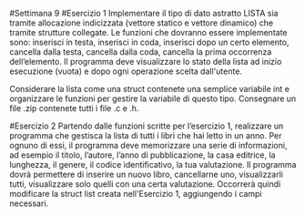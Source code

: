 #Settimana 9
#Esercizio 1
Implementare il tipo di dato astratto LISTA sia tramite allocazione indicizzata (vettore statico e vettore dinamico) che tramite strutture collegate. Le funzioni che dovranno essere implementate sono: inserisci in testa, inserisci in coda, inserisci dopo un certo elemento, cancella dalla testa, cancella dalla coda, cancella la prima occorrenza dell’elemento. Il programma deve visualizzare lo stato della lista ad inizio esecuzione (vuota) e dopo ogni operazione scelta dall'utente.

Considerare la lista come una struct contenete una semplice variabile int e organizzare le funzioni per gestire la variabile di questo tipo. Consegnare un file .zip contenete tutti i file .c e .h.

#Esercizio 2
Partendo dalle funzioni scritte per l’esercizio 1, realizzare un programma che gestisca la lista di tutti i libri che hai letto in un anno. Per ognuno di essi, il programma deve memorizzare una serie di informazioni, ad esempio il titolo, l’autore, l’anno di pubblicazione, la casa editrice, la lunghezza, il genere, il codice identificativo, la tua valutazione. Il programma dovrà permettere di inserire un nuovo libro, cancellarne uno, visualizzarli tutti, visualizzare solo quelli con una certa valutazione. Occorrerà quindi modificare la struct list creata nell'Esercizio 1, aggiungendo i campi necessari.
